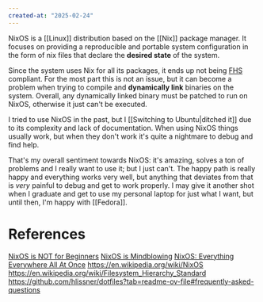 ```yaml
---
created-at: "2025-02-24"
---
```


NixOS is a [[Linux]] distribution based on the [[Nix]] package manager. It focuses on providing a reproducible and portable system configuration in the form of nix files that declare the **desired state** of the system.

Since the system uses Nix for all its packages, it ends up not being [FHS](https://en.wikipedia.org/wiki/Filesystem_Hierarchy_Standard) compliant. For the most part this is not an issue, but it can become a problem when trying to compile and **dynamically link** binaries on the system. Overall, any dynamically linked binary must be patched to run on NixOS, otherwise it just can't be executed.

I tried to use NixOS in the past, but I [[Switching to Ubuntu|ditched it]] due to its complexity and lack of documentation. When using NixOS things usually work, but when they don't work it's quite a nightmare to debug and find help.

That's my overall sentiment towards NixOS: it's amazing, solves a ton of problems and I really want to use it; but I just can't. The happy path is really happy and everything works very well, but anything that deviates from that is _very_ painful to debug and get to work properly. I may give it another shot when I graduate and get to use my personal laptop for just what I want, but until then, I'm happy with [[Fedora]].

# References

[NixOS is NOT for Beginners](https://www.youtube.com/watch?v=NuPKijYukuQ)
[NixOS is Mindblowing](https://www.youtube.com/watch?v=fuWPuJZ9NcU)
[NixOS: Everything Everywhere All At Once](https://youtu.be/CwfKlX3rA6E)
https://en.wikipedia.org/wiki/NixOS
https://en.wikipedia.org/wiki/Filesystem_Hierarchy_Standard
https://github.com/hlissner/dotfiles?tab=readme-ov-file#frequently-asked-questions

